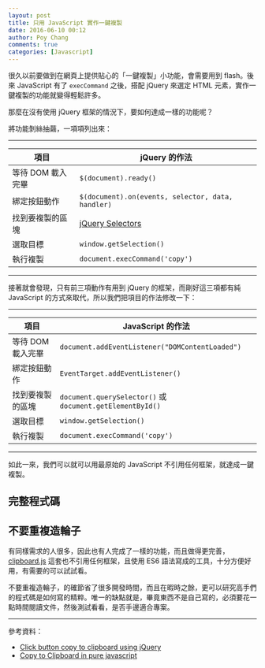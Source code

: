 ```yaml
---
layout: post
title: 只用 JavaScript 實作一鍵複製
date: 2016-06-10 00:12
author: Poy Chang
comments: true
categories: [Javascript]
---
```


很久以前要做到在網頁上提供貼心的「一鍵複製」小功能，會需要用到 flash。後來 JavaScript 有了 `execCommand` 之後，搭配 jQuery 來選定 HTML 元素，實作一鍵複製的功能就變得輕鬆許多。

那麼在沒有使用 jQuery 框架的情況下，要如何達成一樣的功能呢？

將功能剝絲抽繭，一項項列出來：

----------

項目 | jQuery 的作法
--- | ---
等待 DOM 載入完畢 | `$(document).ready()`
綁定按鈕動作 | `$(document).on(events, selector, data, handler)`
找到要複製的區塊 | [jQuery Selectors](https://api.jquery.com/category/selectors/)
選取目標 | `window.getSelection()`
執行複製 | `document.execCommand('copy')`

----------

接著就會發現，只有前三項動作有用到 jQuery 的框架，而剛好這三項都有純 JavaScript 的方式來取代，所以我們把項目的作法修改一下：

----------

項目 | JavaScript 的作法
--- | ---
等待 DOM 載入完畢 | `document.addEventListener("DOMContentLoaded")`
綁定按鈕動作 | `EventTarget.addEventListener()`
找到要複製的區塊 | `document.querySelector()` 或 `document.getElementById()`
選取目標 | `window.getSelection()`
執行複製 | `document.execCommand('copy')`

----------

如此一來，我們可以就可以用最原始的 JavaScript 不引用任何框架，就達成一鍵複製。

## 完整程式碼

<script src="https://gist.github.com/poychang/2b8682c29383920eac49c238e36b8ae2.js"></script>

## 不要重複造輪子

有同樣需求的人很多，因此也有人完成了一樣的功能，而且做得更完善，[clipboard.js](https://clipboardjs.com/) 這套也不引用任何框架，且使用 ES6 語法寫成的工具，十分方便好用，有需要的可以試試看。

不要重複造輪子，的確節省了很多開發時間，而且在暇時之餘，更可以研究高手們的程式碼是如何寫的精粹。唯一的缺點就是，畢竟東西不是自己寫的，必須要花一點時間閱讀文件，然後測試看看，是否手邊適合專案。

----------

參考資料：

* [Click button copy to clipboard using jQuery](http://stackoverflow.com/questions/22581345/click-button-copy-to-clipboard-using-jquery)
* [Copy to Clipboard in pure javascript](http://coderexample.com/copy-to-clipboard-in-pure-javascript/)
